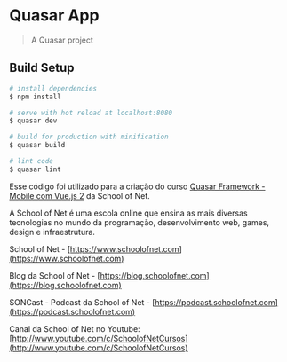 # Quasar App

> A Quasar project

## Build Setup

``` bash
# install dependencies
$ npm install

# serve with hot reload at localhost:8080
$ quasar dev

# build for production with minification
$ quasar build

# lint code
$ quasar lint
```


Esse código foi utilizado para a criação do curso [Quasar Framework - Mobile com Vue.js 2](https://www.schoolofnet.com/curso/frontend/vuejs/quasar-framework-mobile-com-vuejs/) da School of Net.

A School of Net é uma escola online que ensina as mais diversas tecnologias no mundo da programação, desenvolvimento web, games, design e infraestrutura.

School of Net - [https://www.schoolofnet.com](https://www.schoolofnet.com)

Blog da School of Net - [https://blog.schoolofnet.com](https://blog.schoolofnet.com)

SONCast - Podcast da School of Net - [https://podcast.schoolofnet.com](https://podcast.schoolofnet.com)

Canal da School of Net no Youtube: [http://www.youtube.com/c/SchoolofNetCursos](http://www.youtube.com/c/SchoolofNetCursos)